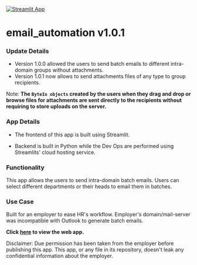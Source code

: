 [![Streamlit App](https://static.streamlit.io/badges/streamlit_badge_black_white.svg)]((https://hussam95-email-automation-main-iomo7l.streamlitapp.com/))

# email_automation v1.0.1

### Update Details
- Version 1.0.0 allowed the users to send batch emails to different intra-domain groups without attachments.
- Version 1.0.1 now allows to send attachments files of any type to group recipients.

Note: **The `ByteIo objects` created by the users when they drag and drop or browse files for attachments are sent directly to the recipients without requiring to store uploads on the server.**

### App Details

- The frontend of this app is built using
Streamlit. 

- Backend is built in Python while
the Dev Ops are performed using Streamlits' 
cloud hosting service.

### Functionality

This app allows the users to send intra-domain
batch emails. Users can select different departments or their heads to email them in batches.

### Use Case

Built for an employer to ease HR's workflow.
Employer's domain/mail-server was incompatible
with Outlook to generate batch emails.


**Click [here](https://hussam95-email-automation-main-iomo7l.streamlitapp.com/) to view the web app.**

Disclaimer: Due permission has been taken from the employer before publishing this app. This app, or any file in its repository, doesn't leak any confidential information about the employer.
